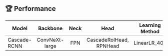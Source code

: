 ## 🏆 Performance 

|Model|Backbone|Neck|Head|Learning Method|Leaderborad mAP50|
|---|:---:|:---:|:---:|:---:|:---:|
|Cascade-RCNN|ConvNeXt-large|FPN|CascadeRoIHead, RPNHead|LinearLR_40e|0.6025|

